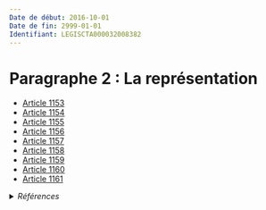 ```yaml
---
Date de début: 2016-10-01
Date de fin: 2999-01-01
Identifiant: LEGISCTA000032008382
---
```


<h1>Paragraphe 2 : La représentation</h1>

- [Article 1153](article_1153.md)
- [Article 1154](article_1154.md)
- [Article 1155](article_1155.md)
- [Article 1156](article_1156.md)
- [Article 1157](article_1157.md)
- [Article 1158](article_1158.md)
- [Article 1159](article_1159.md)
- [Article 1160](article_1160.md)
- [Article 1161](article_1161.md)

<details>
  <summary><em>Références</em></summary>

  <h2>Articles faisant référence à la section</h2>
  
  <ul>
    <li>
      <a href="https://legal.tricoteuses.fr//redirection/LEGIARTI000032006591?vers=git&vers=legifrance">Ordonnance n° 2016-131 du 10 février 2016 portant réforme du droit des contrats, du régime général et de la preuve des obligations - article 2 ENTIEREMENT_MODIF</a> CREE source
    </li>
  </ul>
</details>
